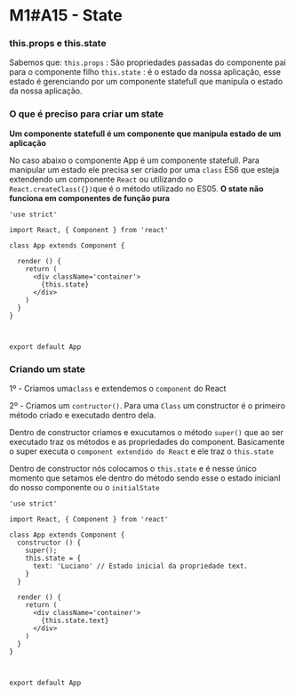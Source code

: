 # M1#A15 - State


### this.props e this.state

Sabemos que:
`this.props` : São propriedades passadas do componente pai para o componente filho
`this.state` : é o estado da nossa aplicação, esse estado é gerenciando por um componente statefull que manipula o estado da nossa aplicação.

### O que é preciso para criar um state

**Um componente statefull é um componente que manipula estado de um aplicação**

No caso abaixo o componente App é um componente statefull. Para manipular um estado ele precisa ser criado por uma `class` ES6 que esteja extendendo um componente `React` ou utilizando o `React.createClass({})`que é o método utilizado no ES05. **O state não funciona em componentes de função pura**
```
'use strict'

import React, { Component } from 'react'

class App extends Component {

  render () {
    return (
      <div className='container'>
        {this.state}
      </div>
    )
  }
}



export default App

```

### Criando um state

1º - Criamos uma`class` e extendemos o `component` do React

2º - Criamos um `contructor()`. 
Para uma `Class` um constructor é o primeiro método criado e executado dentro dela. 

Dentro de constructor criamos e exucutamos o método `super()` que ao ser executado traz os métodos e as propriedades do component. Basicamente o super executa o `component extendido do React` e ele traz o `this.state`

Dentro de constructor nós colocamos o `this.state` e é nesse único momento que setamos ele dentro do método sendo esse o estado inicianl do nosso componente ou o `initialState`

```
'use strict'

import React, { Component } from 'react'

class App extends Component {
  constructor () {
    super();
    this.state = {
      text: 'Luciano' // Estado inicial da propriedade text.
    }
  }

  render () {
    return (
      <div className='container'>
        {this.state.text}
      </div>
    )
  }
}



export default App
```
